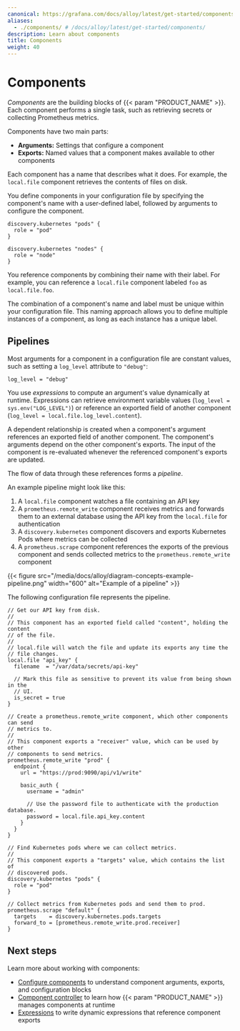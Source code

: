 ```yaml
---
canonical: https://grafana.com/docs/alloy/latest/get-started/components/
aliases:
  - ./components/ # /docs/alloy/latest/get-started/components/
description: Learn about components
title: Components
weight: 40
---
```


# Components

_Components_ are the building blocks of {{< param "PRODUCT_NAME" >}}.
Each component performs a single task, such as retrieving secrets or collecting Prometheus metrics.

Components have two main parts:

- **Arguments:** Settings that configure a component
- **Exports:** Named values that a component makes available to other components

Each component has a name that describes what it does.
For example, the `local.file` component retrieves the contents of files on disk.

You define components in your configuration file by specifying the component's name with a user-defined label, followed by arguments to configure the component.

```alloy
discovery.kubernetes "pods" {
  role = "pod"
}

discovery.kubernetes "nodes" {
  role = "node"
}
```

You reference components by combining their name with their label.
For example, you can reference a `local.file` component labeled `foo` as `local.file.foo`.

The combination of a component's name and label must be unique within your configuration file.
This naming approach allows you to define multiple instances of a component, as long as each instance has a unique label.

## Pipelines

Most arguments for a component in a configuration file are constant values, such as setting a `log_level` attribute to `"debug"`:

```alloy
log_level = "debug"
```

You use _expressions_ to compute an argument's value dynamically at runtime.
Expressions can retrieve environment variable values (`log_level = sys.env("LOG_LEVEL")`) or reference an exported field of another component (`log_level = local.file.log_level.content`).

A dependent relationship is created when a component's argument references an exported field of another component.
The component's arguments depend on the other component's exports.
The input of the component is re-evaluated whenever the referenced component's exports are updated.

The flow of data through these references forms a _pipeline_.

An example pipeline might look like this:

1. A `local.file` component watches a file containing an API key
1. A `prometheus.remote_write` component receives metrics and forwards them to an external database using the API key from the `local.file` for authentication
1. A `discovery.kubernetes` component discovers and exports Kubernetes Pods where metrics can be collected
1. A `prometheus.scrape` component references the exports of the previous component and sends collected metrics to the `prometheus.remote_write` component

{{< figure src="/media/docs/alloy/diagram-concepts-example-pipeline.png" width="600" alt="Example of a pipeline" >}}

The following configuration file represents the pipeline.

```alloy
// Get our API key from disk.
//
// This component has an exported field called "content", holding the content
// of the file.
//
// local.file will watch the file and update its exports any time the
// file changes.
local.file "api_key" {
  filename  = "/var/data/secrets/api-key"

  // Mark this file as sensitive to prevent its value from being shown in the
  // UI.
  is_secret = true
}

// Create a prometheus.remote_write component, which other components can send
// metrics to.
//
// This component exports a "receiver" value, which can be used by other
// components to send metrics.
prometheus.remote_write "prod" {
  endpoint {
    url = "https://prod:9090/api/v1/write"

    basic_auth {
      username = "admin"

      // Use the password file to authenticate with the production database.
      password = local.file.api_key.content
    }
  }
}

// Find Kubernetes pods where we can collect metrics.
//
// This component exports a "targets" value, which contains the list of
// discovered pods.
discovery.kubernetes "pods" {
  role = "pod"
}

// Collect metrics from Kubernetes pods and send them to prod.
prometheus.scrape "default" {
  targets    = discovery.kubernetes.pods.targets
  forward_to = [prometheus.remote_write.prod.receiver]
}
```

## Next steps

Learn more about working with components:

- [Configure components][] to understand component arguments, exports, and configuration blocks
- [Component controller][] to learn how {{< param "PRODUCT_NAME" >}} manages components at runtime
- [Expressions][] to write dynamic expressions that reference component exports

[Configure components]: ./configure-components/
[Component controller]: ./component-controller/
[Expressions]: ../expressions/
